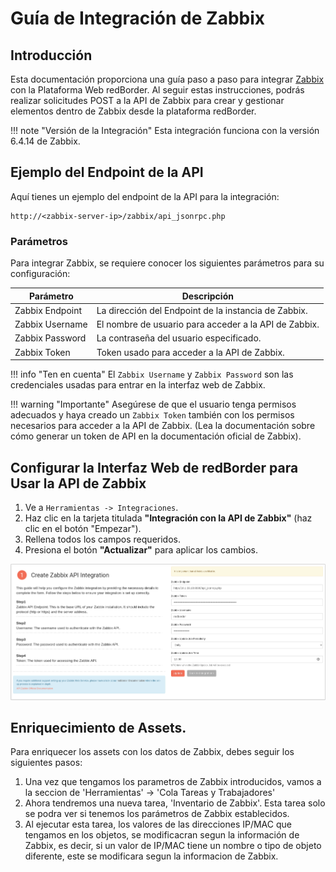 
# Guía de Integración de Zabbix

## Introducción

Esta documentación proporciona una guía paso a paso para integrar [Zabbix](https://www.zabbix.com/manuals) con la Plataforma Web redBorder. Al seguir estas instrucciones, podrás realizar solicitudes POST a la API de Zabbix para crear y gestionar elementos dentro de Zabbix desde la plataforma redBorder. 

!!! note "Versión de la Integración"
    Esta integración funciona con la versión 6.4.14 de Zabbix.

## Ejemplo del Endpoint de la API

Aquí tienes un ejemplo del endpoint de la API para la integración:

    http://<zabbix-server-ip>/zabbix/api_jsonrpc.php

### Parámetros

Para integrar Zabbix, se requiere conocer los siguientes parámetros para su configuración:

| Parámetro          | Descripción                                           |
| ------------------ | ----------------------------------------------------- |
| Zabbix Endpoint    | La dirección del Endpoint de la instancia de Zabbix.  |
| Zabbix Username    | El nombre de usuario para acceder a la API de Zabbix. |
| Zabbix Password    | La contraseña del usuario especificado.               |
| Zabbix Token       | Token usado para acceder a la API de Zabbix.          |

!!! info "Ten en cuenta"
    El `Zabbix Username` y `Zabbix Password` son las credenciales usadas para entrar en la interfaz web de Zabbix.

!!! warning "Importante"
    Asegúrese de que el usuario tenga permisos adecuados y haya creado un `Zabbix Token` también con los permisos necesarios para acceder a la API de Zabbix. (Lea la documentación sobre cómo generar un token de API en la documentación oficial de Zabbix).

## Configurar la Interfaz Web de redBorder para Usar la API de Zabbix

1. Ve a `Herramientas -> Integraciones`.
2. Haz clic en la tarjeta titulada **"Integración con la API de Zabbix"** (haz clic en el botón "Empezar").
3. Rellena todos los campos requeridos.
4. Presiona el botón **"Actualizar"** para aplicar los cambios.

![Configurar la Interfaz Web de redBorder para Usar la API de Zabbix](images/zabbix_step_1.png)


## Enriquecimiento de Assets.

Para enriquecer los assets con los datos de Zabbix, debes seguir los siguientes pasos: 

1. Una vez que tengamos los parametros de Zabbix introducidos, vamos a la seccion de 'Herramientas' -> 'Cola Tareas y Trabajadores'
2. Ahora tendremos una nueva tarea, 'Inventario de Zabbix'. Esta tarea solo se podra ver si tenemos los parámetros de Zabbix establecidos.
3. Al ejecutar esta tarea, los valores de las direcciones IP/MAC que tengamos en los objetos, se modificacran segun la información de Zabbix, es decir, si un valor de IP/MAC tiene un nombre o tipo de objeto diferente, este se modificara segun la informacion de Zabbix. 
